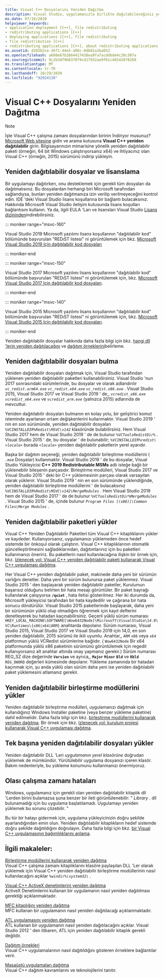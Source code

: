 ```yaml
---
title: Visual C++ Dosyalarını Yeniden Dağıtma
description: Visual Studio, uygulamanızla birlikte dağıtabileceğiniz yeniden dağıtılabilir kitaplıkları ve bileşenleri içerir.
ms.date: 07/16/2020
helpviewer_keywords:
- application deployment [C++], file redistributing
- redistributing applications [C++]
- deploying applications [C++], file redistributing
- file redistribution [C++]
- redistributing applications [C++], about redistributing applications
ms.assetid: d201b2ce-36f1-44e5-a96c-0db81a1ba652
ms.openlocfilehash: a660e67b2664417438ea9fa7acddbde4c20c307a
ms.sourcegitcommit: 9c2b3df9b837879cd17932ae9f61cdd142078260
ms.translationtype: MT
ms.contentlocale: tr-TR
ms.lasthandoff: 10/29/2020
ms.locfileid: "92924138"
---
```

# <a name="redistributing-visual-c-files"></a>Visual C++ Dosyalarını Yeniden Dağıtma

> [!NOTE]
> İşte Visual C++ çalışma zamanı dosyalarından birinin İndiriyor musunuz? [Microsoft Web sitesine](https://www.microsoft.com/) gidin ve arama kutusuna **Visual C++ yeniden dağıtılabilir** girin. Bilgisayarınızın mimarisine yönelik yeniden dağıtılabilir paketi (örneğin, 64 bit Windows çalıştırıyorsanız x64) ve ihtiyacınız olan Visual C++ (örneğin, 2015) sürümünü indirip yükleyin.

## <a name="redistributable-files-and-licensing"></a>Yeniden dağıtılabilir dosyalar ve lisanslama

Bir uygulamayı dağıtırken, onu desteklemek için gerekli tüm dosyaları da dağıtmalısınız. Bu dosyalardan herhangi biri Microsoft tarafından sağlandıysa, bunları yeniden dağıtmanıza izin verilip verilmeyeceğini kontrol edin. IDE 'deki Visual Studio lisans koşullarına bir bağlantı bulacaksınız. Hakkında Microsoft Visual Studio iletişim kutusunda lisans koşulları bağlantısını kullanın. Ya da, ilgili EULA 'Ları ve lisansları Visual Studio [Lisans dizininden](https://visualstudio.microsoft.com/license-terms/)indirebilirsiniz.

::: moniker range="msvc-160"

Visual Studio 2019 Microsoft yazılımı lisans koşullarının "dağıtılabilir kod" bölümünde başvurulan "REDıST listesi" ni görüntülemek için bkz. [Microsoft Visual Studio 2019 Için dağıtılabilir kod dosyaları](/visualstudio/releases/2019/redistribution#-distributable-code-files-for-visual-studio-2019)

::: moniker-end

::: moniker range="msvc-150"

Visual Studio 2017 Microsoft yazılımı lisans koşullarının "dağıtılabilir kod" bölümünde başvurulan "REDıST listesi" ni görüntülemek için, bkz. [Microsoft Visual Studio 2017 Için dağıtılabilir kod dosyaları](/visualstudio/productinfo/2017-redistribution-vs#-distributable-code-files-for-visual-studio-2017).

::: moniker-end

::: moniker range="msvc-140"

Visual Studio 2015 Microsoft yazılımı lisans koşullarının "dağıtılabilir kod" bölümünde başvurulan "REDıST listesi" ni görüntülemek için, bkz. [Microsoft Visual Studio 2015 Için dağıtılabilir kod dosyaları](/visualstudio/productinfo/2015-redistribution-vs#-distributable-code-files-for-visual-studio-2015).

::: moniker-end

Yeniden dağıtılabilir dosyalar hakkında daha fazla bilgi için bkz. [hangi dll 'lerin yeniden dağıtılacağını](determining-which-dlls-to-redistribute.md) ve [dağıtım örneklerini](deployment-examples.md)belirleme.

## <a name="locate-the-redistributable-files"></a>Yeniden dağıtılabilir dosyaları bulma

Yeniden dağıtılabilir dosyaları dağıtmak için, Visual Studio tarafından yüklenen yeniden dağıtılabilir paketleri kullanabilirsiniz. Visual Studio 'nun 2017 sonrasındaki sürümlerinde, bu dosyalar ve olarak adlandırılır *`vc_redist.arm64.exe`* *`vc_redist.x64.exe`* *`vc_redist.x86.exe`* . Visual Studio 2015, Visual Studio 2017 ve Visual Studio 2019 ' de,, *`vcredist_x86.exe`* *`vcredist_x64.exe`* ve *`vcredist_arm.exe`* (yalnızca 2015) adlarında de mevcuttur.

Yeniden dağıtılabilir dosyaları bulmanın en kolay yolu, bir geliştirici komut isteminde ayarlanan ortam değişkenlerini kullanmaktır. Visual Studio 2019 ' nin en son sürümünde, yeniden dağıtılabilir dosyaları *`%VCINSTALLDIR%Redist\MSVC\v142`* klasöründe bulabilirsiniz. Hem Visual Studio 2017 hem de Visual Studio 2019 ' de de bulunur *`%VCToolsRedistDir%`* . Visual Studio 2015 ' de, bu dosyalar ' de bulunabilir; *`%VCINSTALLDIR%redist\<locale>`* burada *`<locale>`* yeniden dağıtılabilir paketlerin yerel ayarıdır.

Başka bir dağıtım seçeneği, yeniden dağıtılabilir birleştirme modüllerini ( *`.msm`* Dosyalar) kullanmaktır. Visual Studio 2019 ' de bu dosyalar, Visual Studio Yükleyicisi **C++ 2019 Redistributable MSMs** adlı isteğe bağlı bir yüklenebilir bileşenin parçasıdır. Birleştirme modülleri, Visual Studio 2017 ve Visual Studio 2015 ' deki bir C++ yüklemesinin parçası olarak varsayılan olarak yüklenir. Visual Studio 2019 ' nin en son sürümünde yüklendiğinde, yeniden dağıtılabilir birleştirme modüllerini ' de bulacaksınız *`%VCINSTALLDIR%Redist\MSVC\v142\MergeModules`* . Hem Visual Studio 2019 hem de Visual Studio 2017 ' de de bulunur *`%VCToolsRedistDir%MergeModules`* . Visual Studio 2015 ' de, içinde bulunur *`Program Files [(x86)]\Common Files\Merge Modules`* .

## <a name="install-the-redistributable-packages"></a>Yeniden dağıtılabilir paketleri yükler

Visual C++ Yeniden Dağıtılabilir Paketleri tüm Visual C++ kitaplıklarını yükler ve kaydeder. Kullanıyorsanız, uygulamanızı yüklemeden önce hedef sistemde bir önkoşul olarak çalıştırın. Visual C++ kitaplıklarının otomatik güncelleştirilmesini sağladıklarından, dağıtımlarınız için bu paketleri kullanmanızı öneririz. Bu paketlerin nasıl kullanılacağına ilişkin bir örnek için, bkz. [Izlenecek yol: Visual C++ yeniden dağıtılabilir paketi kullanarak Visual C++ uygulaması dağıtma](deploying-visual-cpp-application-by-using-the-vcpp-redistributable-package.md).

Her Visual C++ yeniden dağıtılabilir paket, makinede daha yeni bir sürümün varlığını denetler. Daha yeni bir sürüm bulunursa paket yüklenmez. Visual Studio 2015 ' den başlayarak yeniden dağıtılabilir paketler, Kurulumun başarısız olduğunu belirten bir hata mesajı görüntüler. Bir paket bayrağı kullanılarak çalışıyorsa **`/quiet`** , hata iletisi gösterilmez. Her iki durumda da, Microsoft yükleyicisi tarafından bir hata kaydedilir ve çağırana bir hata sonucu döndürülür. Visual Studio 2015 paketlerinde başlayarak, daha yeni bir sürümünün yüklü olup olmadığını öğrenmek için kayıt defterini denetleyerek bu hatadan kaçınabilirsiniz. Geçerli yüklü sürüm numarası `HKEY_LOCAL_MACHINE\SOFTWARE[\Wow6432Node]\Microsoft\VisualStudio\14.0\VC\Runtimes\{x86|x64|ARM}` anahtarda depolanır. Sürüm numarası, Visual Studio 2015, Visual Studio 2017 ve Visual Studio 2019 için 14,0, en son yeniden dağıtılabilir, 2015 sürümü ile ikili uyumlu. Anahtar,, `ARM` `x86` veya `x64` platformun yüklü VCRedist sürümlerine bağlıdır. ( `Wow6432Node` Bir x64 platformunda yüklü x86 paketinin sürümünü görüntülemek Için regedit kullanıyorsanız alt anahtar altında onay yapmanız gerekir.) Sürüm numarası REG_SZ dize değerinde **`Version`** ve ayrıca,, **`Major`** **`Minor`** **`Bld`** ve **`Rbld`** `REG_DWORD` değerleri kümesinde depolanır. Yükleme zamanında bir hatadan kaçınmak için, şu anda yüklü olan sürüm daha yeni ise yeniden dağıtılabilir paket yüklemesini atlamanız gerekir.

## <a name="install-the-redistributable-merge-modules"></a>Yeniden dağıtılabilir birleştirme modüllerini yükler

Yeniden dağıtılabilir birleştirme modülleri, uygulamanızı dağıtmak için kullandığınız Windows Installer paketine (veya benzer yükleme paketine) dahil edilmelidir. Daha fazla bilgi için bkz. [birleştirme modüllerini kullanarak yeniden dağıtma](redistributing-components-by-using-merge-modules.md). Bir örnek için bkz. [Izlenecek yol: kurulum projesi kullanarak Visual C++ uygulaması dağıtma](walkthrough-deploying-a-visual-cpp-application-by-using-a-setup-project.md).

## <a name="install-individual-redistributable-files"></a>Tek başına yeniden dağıtılabilir dosyaları yükler

Yeniden dağıtılabilir DLL 'Leri *uygulamanın yerel klasörüne* doğrudan yüklemek de mümkündür. Yürütülebilir uygulama dosyanızı içeren klasör. Bakım nedenleriyle, bu yükleme konumunu kullanmanızı önermiyoruz.

## <a name="potential-run-time-errors"></a>Olası çalışma zamanı hataları

Windows, uygulamanız için gerekli olan yeniden dağıtılabilir kitaplık dll 'Lerden birini bulamazsa şuna benzer bir ileti görüntülenebilir: " *Library* . dll bulunamadığı için bu uygulama başlatılamadı. Uygulamayı yeniden yüklemek bu sorunu çözebilir. "

Bu tür bir hatayı gidermek için, uygulama yükleyicinizin doğru şekilde ayarlandığından emin olun. Yeniden dağıtılabilir kitaplıkların hedef sistemde doğru şekilde dağıtıldığını doğrulayın. Daha fazla bilgi için bkz. [bir Visual C++ uygulamasının bağımlılıklarını anlama](understanding-the-dependencies-of-a-visual-cpp-application.md).

## <a name="related-articles"></a>İlgili makaleler:

[Birleştirme modüllerini kullanarak yeniden dağıtma](redistributing-components-by-using-merge-modules.md)\
Visual C++ çalışma zamanı kitaplıklarını klasöre paylaşılan DLL 'Ler olarak yüklemek için Visual C++ yeniden dağıtılabilir birleştirme modüllerinin nasıl kullanılacağını açıklar *`%windir%\system32\`* .

[Visual C++ ActiveX denetimlerini yeniden dağıtma](redistributing-visual-cpp-activex-controls.md)\
ActiveX Denetimlerini kullanan bir uygulamanın nasıl yeniden dağıtılması gerektiği açıklanmaktadır.

[MFC kitaplığını yeniden dağıtma](redistributing-the-mfc-library.md)\
MFC kullanan bir uygulamanın nasıl yeniden dağıtılacağı açıklanmaktadır.

[ATL uygulamasını yeniden dağıtma](redistributing-an-atl-application.md)\
ATL kullanan bir uygulamanın nasıl yeniden dağıtılacağını açıklar. Visual Studio 2012 ' den itibaren, ATL için yeniden dağıtılabilir kitaplık gerekli değildir.

[Dağıtım örnekleri](deployment-examples.md)\
Visual C++ uygulamalarının nasıl dağıtıldığını gösteren örneklere bağlantılar verir.

[Masaüstü uygulamaları dağıtma](deploying-native-desktop-applications-visual-cpp.md)\
Visual C++ dağıtım kavramlarını ve teknolojilerini tanıtır.

